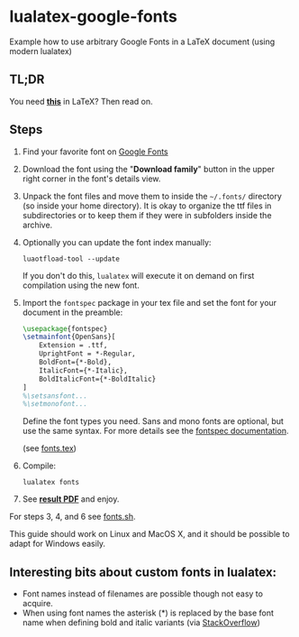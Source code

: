 # lualatex-google-fonts

Example how to use arbitrary Google Fonts in a LaTeX document (using modern lualatex)

## TL;DR

You need [**this**](fonts.pdf) in LaTeX? Then read on.

## Steps

1. Find your favorite font on [Google Fonts](https://fonts.google.com)
2. Download the font using the "**Download family**" button in the upper right corner in the font's details view.
3. Unpack the font files and move them to inside the `~/.fonts/` directory (so inside your home directory). It is okay to organize the ttf files in subdirectories or to keep them if they were in subfolders inside the archive.
4. Optionally you can update the font index manually:

    ``` shell
    luaotfload-tool --update
    ```

    If you don't do this, `lualatex` will execute it on demand on first compilation using the new font.
5. Import the `fontspec` package in your tex file and set the font for your document in the preamble:
    ``` latex
    \usepackage{fontspec}
    \setmainfont{OpenSans}[
        Extension = .ttf,
        UprightFont = *-Regular,
        BoldFont={*-Bold},
        ItalicFont={*-Italic},
        BoldItalicFont={*-BoldItalic}
    ]
    %\setsansfont...
    %\setmonofont...
    ```
    Define the font types you need. Sans and mono fonts are optional, but use the same syntax.
    For more details see the [fontspec documentation](https://texdoc.org/serve/fontspec/0).

    (see [fonts.tex](fonts.tex))
6. Compile:
    ``` shell
    lualatex fonts
    ```
7. See [**result PDF**](fonts.pdf) and enjoy.

For steps 3, 4, and 6 see [fonts.sh](fonts.sh).

This guide should work on Linux and MacOS X, and it should be possible to adapt for Windows easily.

## Interesting bits about custom fonts in lualatex:

* Font names instead of filenames are possible though not easy to acquire.
* When using font names the asterisk (*) is replaced by the base font name when defining bold and italic variants (via [StackOverflow](https://tex.stackexchange.com/q/462544))